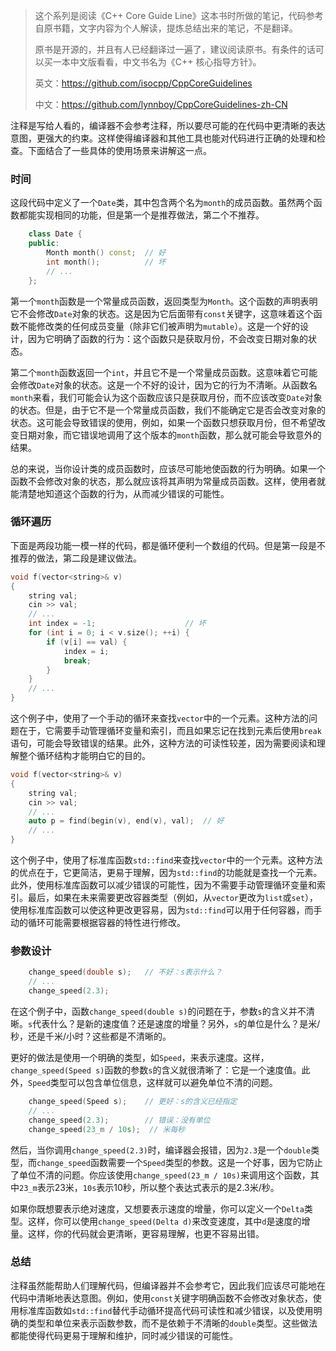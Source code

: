 

> 这个系列是阅读《C++ Core Guide Line》这本书时所做的笔记，代码参考自原书籍，文字内容为个人解读，提炼总结出来的笔记，不是翻译。
> 
> 原书是开源的，并且有人已经翻译过一遍了，建议阅读原书。有条件的话可以买一本中文版看看，中文书名为《C++ 核心指导方针》。
> 
> 英文：https://github.com/isocpp/CppCoreGuidelines
> 
> 中文：https://github.com/lynnboy/CppCoreGuidelines-zh-CN

注释是写给人看的，编译器不会参考注释，所以要尽可能的在代码中更清晰的表达意图，更强大的约束。这样使得编译器和其他工具也能对代码进行正确的处理和检查。下面结合了一些具体的使用场景来讲解这一点。

### 时间

这段代码中定义了一个`Date`类，其中包含两个名为`month`的成员函数。虽然两个函数都能实现相同的功能，但是第一个是推荐做法，第二个不推荐。

```cpp
    class Date {
    public:
        Month month() const;  // 好
        int month();          // 坏
        // ...
    };
```

第一个`month`函数是一个常量成员函数，返回类型为`Month`。这个函数的声明表明它不会修改`Date`对象的状态。这是因为它后面带有`const`关键字，这意味着这个函数不能修改类的任何成员变量（除非它们被声明为`mutable`）。这是一个好的设计，因为它明确了函数的行为：这个函数只是获取月份，不会改变日期对象的状态。

第二个`month`函数返回一个`int`，并且它不是一个常量成员函数。这意味着它可能会修改`Date`对象的状态。这是一个不好的设计，因为它的行为不清晰。从函数名`month`来看，我们可能会认为这个函数应该只是获取月份，而不应该改变`Date`对象的状态。但是，由于它不是一个常量成员函数，我们不能确定它是否会改变对象的状态。这可能会导致错误的使用，例如，如果一个函数只想获取月份，但不希望改变日期对象，而它错误地调用了这个版本的`month`函数，那么就可能会导致意外的结果。

总的来说，当你设计类的成员函数时，应该尽可能地使函数的行为明确。如果一个函数不会修改对象的状态，那么就应该将其声明为常量成员函数。这样，使用者就能清楚地知道这个函数的行为，从而减少错误的可能性。

### 循环遍历

下面是两段功能一模一样的代码，都是循环便利一个数组的代码。但是第一段是不推荐的做法，第二段是建议做法。

```cpp
void f(vector<string>& v)
{
    string val;
    cin >> val;
    // ...
    int index = -1;                    // 坏
    for (int i = 0; i < v.size(); ++i) {
        if (v[i] == val) {
            index = i;
            break;
        }
    }
    // ...
}
```

这个例子中，使用了一个手动的循环来查找`vector`中的一个元素。这种方法的问题在于，它需要手动管理循环变量和索引，而且如果忘记在找到元素后使用`break`语句，可能会导致错误的结果。此外，这种方法的可读性较差，因为需要阅读和理解整个循环结构才能明白它的目的。

```cpp
void f(vector<string>& v)
{
    string val;
    cin >> val;
    // ...
    auto p = find(begin(v), end(v), val);  // 好
    // ...
}
```

这个例子中，使用了标准库函数`std::find`来查找`vector`中的一个元素。这种方法的优点在于，它更简洁，更易于理解，因为`std::find`的功能就是查找一个元素。此外，使用标准库函数可以减少错误的可能性，因为不需要手动管理循环变量和索引。最后，如果在未来需要更改容器类型（例如，从`vector`更改为`list`或`set`），使用标准库函数可以使这种更改更容易，因为`std::find`可以用于任何容器，而手动的循环可能需要根据容器的特性进行修改。

### 参数设计

```cpp
    change_speed(double s);   // 不好：s表示什么？
    // ...
    change_speed(2.3);
```

在这个例子中，函数`change_speed(double s)`的问题在于，参数`s`的含义并不清晰。`s`代表什么？是新的速度值？还是速度的增量？另外，`s`的单位是什么？是米/秒，还是千米/小时？这些都是不清晰的。

更好的做法是使用一个明确的类型，如`Speed`，来表示速度。这样，`change_speed(Speed s)`函数的参数`s`的含义就很清晰了：它是一个速度值。此外，`Speed`类型可以包含单位信息，这样就可以避免单位不清的问题。

```cpp
    change_speed(Speed s);    // 更好：s的含义已经指定
    // ...
    change_speed(2.3);        // 错误：没有单位
    change_speed(23_m / 10s);  // 米每秒
```

然后，当你调用`change_speed(2.3)`时，编译器会报错，因为`2.3`是一个`double`类型，而`change_speed`函数需要一个`Speed`类型的参数。这是一个好事，因为它防止了单位不清的问题。你应该使用`change_speed(23_m / 10s)`来调用这个函数，其中`23_m`表示23米，`10s`表示10秒，所以整个表达式表示的是2.3米/秒。

如果你既想要表示绝对速度，又想要表示速度的增量，你可以定义一个`Delta`类型。这样，你可以使用`change_speed(Delta d)`来改变速度，其中`d`是速度的增量。这样，你的代码就会更清晰，更容易理解，也更不容易出错。

### 总结

注释虽然能帮助人们理解代码，但编译器并不会参考它，因此我们应该尽可能地在代码中清晰地表达意图。例如，使用`const`关键字明确函数不会修改对象状态，使用标准库函数如`std::find`替代手动循环提高代码可读性和减少错误，以及使用明确的类型和单位来表示函数参数，而不是依赖于不清晰的`double`类型。这些做法都能使得代码更易于理解和维护，同时减少错误的可能性。